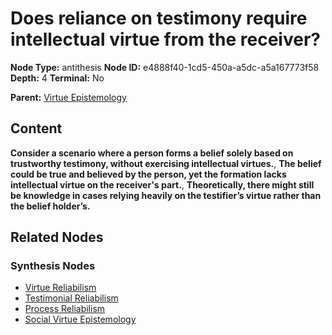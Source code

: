 # Does reliance on testimony require intellectual virtue from the receiver?

**Node Type:** antithesis
**Node ID:** e4888f40-1cd5-450a-a5dc-a5a167773f58
**Depth:** 4
**Terminal:** No

**Parent:** [Virtue Epistemology](virtue-epistemology-synthesis-3925e0a6-f41c-40fa-9653-304d11125d0a.md)

## Content

**Consider a scenario where a person forms a belief solely based on trustworthy testimony, without exercising intellectual virtues.**, **The belief could be true and believed by the person, yet the formation lacks intellectual virtue on the receiver's part.**, **Theoretically, there might still be knowledge in cases relying heavily on the testifier’s virtue rather than the belief holder’s.**

## Related Nodes

### Synthesis Nodes

- [Virtue Reliabilism](virtue-reliabilism-synthesis-2dc21bba-4379-4839-9fb7-32ba6aec8adb.md)
- [Testimonial Reliabilism](testimonial-reliabilism-synthesis-98e807b2-1167-4f60-a904-c39660ed7cdb.md)
- [Process Reliabilism](process-reliabilism-synthesis-f39ee03a-9d67-403d-922e-ba8a57005948.md)
- [Social Virtue Epistemology](social-virtue-epistemology-synthesis-043a9ca5-18e0-4666-96ce-5f58bd257bbf.md)
